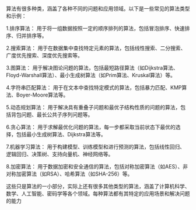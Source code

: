 算法有很多种类，涵盖了各种不同的问题和应用领域。以下是一些常见的算法类型和示例：

1.排序算法： 用于将一组数据按照一定的顺序排列的算法，包括冒泡排序、快速排序、归并排序等。

2.搜索算法： 用于在数据集中查找特定元素的算法，包括线性搜索、二分搜索、广度优先搜索、深度优先搜索等。

3.图算法： 用于解决图论问题的算法，包括最短路径算法（如Dijkstra算法、Floyd-Warshall算法）、最小生成树算法（如Prim算法、Kruskal算法）等。

4.字符串匹配算法： 用于在文本中查找特定模式的算法，包括暴力匹配、KMP算法、Boyer-Moore算法等。

5.动态规划算法： 用于解决具有重叠子问题和最优子结构性质的问题的算法，包括背包问题、最长公共子序列问题等。

6.贪心算法： 用于求解最优化问题的算法，每一步都采取当前状态下最优的选择，包括最小生成树算法、Dijkstra算法等。

7.机器学习算法： 用于构建模型、训练模型和进行预测的算法，包括线性回归、逻辑回归、决策树、支持向量机、神经网络等。

8.加密算法： 用于数据加密和安全通信的算法，包括对称加密算法（如AES）、非对称加密算法（如RSA）、哈希算法（如SHA-256）等。

这些只是算法的一小部分，实际上还有很多其他类型的算法，涵盖了计算机科学、数学、人工智能、密码学等各个领域。每种算法都有其特定的应用场景和解决问题的能力